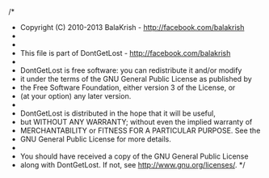 /*
 * Copyright (C) 2010-2013 BalaKrish - http://facebook.com/balakrish
 *
 *
 * This file is part of DontGetLost - http://facebook.com/balakrish
 * 
 * DontGetLost is free software: you can redistribute it and/or modify
 * it under the terms of the GNU General Public License as published by
 * the Free Software Foundation, either version 3 of the License, or
 * (at your option) any later version.
 *
 * DontGetLost is distributed in the hope that it will be useful,
 * but WITHOUT ANY WARRANTY; without even the implied warranty of
 * MERCHANTABILITY or FITNESS FOR A PARTICULAR PURPOSE.  See the
 * GNU General Public License for more details.
 *
 * You should have received a copy of the GNU General Public License
 * along with DontGetLost.  If not, see <http://www.gnu.org/licenses/>.
 */
